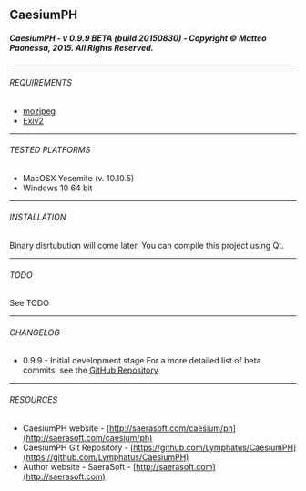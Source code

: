 ## CaesiumPH
##### CaesiumPH - v 0.9.9 BETA (build 20150830) - Copyright &copy; Matteo Paonessa, 2015. All Rights Reserved.

----------

###### REQUIREMENTS
* [mozjpeg](https://github.com/mozilla/mozjpeg)
* [Exiv2](http://www.exiv2.org/)

----------

###### TESTED PLATFORMS
* MacOSX Yosemite (v. 10.10.5)
* Windows 10 64 bit

----------

###### INSTALLATION
Binary disrtubution will come later. You can compile this project using Qt.

----------

###### TODO
See TODO

----------

###### CHANGELOG
* 0.9.9 - Initial development stage
For a more detailed list of beta commits, see the [GitHub Repository](https://github.com/Lymphatus/CaesiumPH)

----------

###### RESOURCES
* CaesiumPH website - [http://saerasoft.com/caesium/ph](http://saerasoft.com/caesium/ph)
* CaesiumPH Git Repository - [https://github.com/Lymphatus/CaesiumPH](https://github.com/Lymphatus/CaesiumPH)
* Author website - SaeraSoft - [http://saerasoft.com](http://saerasoft.com)
